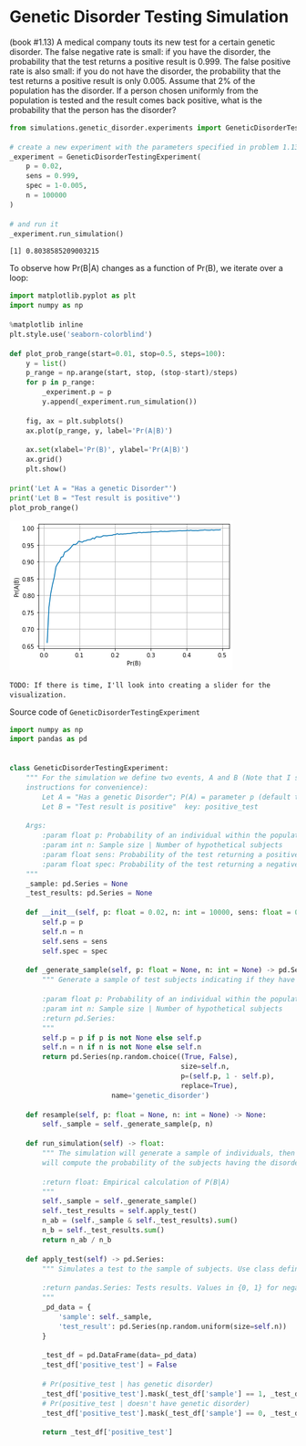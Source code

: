 # Genetic Disorder Testing Simulation
(book #1.13) A medical company touts its new test for a certain genetic disorder. The false negative rate is small: if
you have the disorder, the probability that the test returns a positive result is 0.999. The false positive rate is also
small: if you do not have the disorder, the probability that the test returns a positive result is only 0.005. Assume
that 2% of the population has the disorder. If a person chosen uniformly from the population is tested and the result
comes back positive, what is the probability that the person has the disorder?

```python
from simulations.genetic_disorder.experiments import GeneticDisorderTestingExperiment

# create a new experiment with the parameters specified in problem 1.13
_experiment = GeneticDisorderTestingExperiment(
    p = 0.02,
    sens = 0.999,
    spec = 1-0.005,
    n = 100000
)

# and run it
_experiment.run_simulation()
```
```
[1] 0.8038585209003215
```
To observe how Pr(B|A) changes as a function of Pr(B), we iterate over a loop:
```python
import matplotlib.pyplot as plt
import numpy as np

%matplotlib inline
plt.style.use('seaborn-colorblind')

def plot_prob_range(start=0.01, stop=0.5, steps=100):
    y = list()
    p_range = np.arange(start, stop, (stop-start)/steps)
    for p in p_range:
        _experiment.p = p
        y.append(_experiment.run_simulation())

    fig, ax = plt.subplots()
    ax.plot(p_range, y, label='Pr(A|B)')

    ax.set(xlabel='Pr(B)', ylabel='Pr(A|B)')
    ax.grid()
    plt.show()

print('Let A = "Has a genetic Disorder"')
print('Let B = "Test result is positive"')
plot_prob_range()
```
![plot](result.png "Plot")

`TODO: If there is time, I'll look into creating a slider for the visualization.`

Source code of `GeneticDisorderTestingExperiment`

```python
import numpy as np
import pandas as pd


class GeneticDisorderTestingExperiment:
    """ For the simulation we define two events, A and B (Note that I switched the order of A and B from the HW
    instructions for convenience):
        Let A = "Has a genetic Disorder"; P(A) = parameter p (default to 0.02) key: genetic_disorder
        Let B = "Test result is positive"  key: positive_test

    Args:
        :param float p: Probability of an individual within the population of having the genetic disorder
        :param int n: Sample size | Number of hypothetical subjects
        :param float sens: Probability of the test returning a positive result if the subject has the disorder
        :param float spec: Probability of the test returning a negative result if the subject doesn't have the disorder
    """
    _sample: pd.Series = None
    _test_results: pd.Series = None

    def __init__(self, p: float = 0.02, n: int = 10000, sens: float = 0.999, spec: float = 0.995):
        self.p = p
        self.n = n
        self.sens = sens
        self.spec = spec

    def _generate_sample(self, p: float = None, n: int = None) -> pd.Series:
        """ Generate a sample of test subjects indicating if they have a genetic disorder, based on parameters.

        :param float p: Probability of an individual within the population of having the genetic disorder
        :param int n: Sample size | Number of hypothetical subjects
        :return pd.Series:
        """
        self.p = p if p is not None else self.p
        self.n = n if n is not None else self.n
        return pd.Series(np.random.choice((True, False),
                                          size=self.n,
                                          p=(self.p, 1 - self.p),
                                          replace=True),
                         name='genetic_disorder')

    def resample(self, p: float = None, n: int = None) -> None:
        self._sample = self._generate_sample(p, n)

    def run_simulation(self) -> float:
        """ The simulation will generate a sample of individuals, then will simulate the testing results, and finally
        will compute the probability of the subjects having the disorder based on the test results.

        :return float: Empirical calculation of P(B|A)
        """
        self._sample = self._generate_sample()
        self._test_results = self.apply_test()
        n_ab = (self._sample & self._test_results).sum()
        n_b = self._test_results.sum()
        return n_ab / n_b

    def apply_test(self) -> pd.Series:
        """ Simulates a test to the sample of subjects. Use class defined sensitivity and specificity attributes.

        :return pandas.Series: Tests results. Values in {0, 1} for negative and positive respectively.
        """
        _pd_data = {
            'sample': self._sample,
            'test_result': pd.Series(np.random.uniform(size=self.n))
        }

        _test_df = pd.DataFrame(data=_pd_data)
        _test_df['positive_test'] = False

        # Pr(positive_test | has genetic disorder)
        _test_df['positive_test'].mask(_test_df['sample'] == 1, _test_df['test_result'] < self.sens, inplace=True)
        # Pr(positive_test | doesn't have genetic disorder)
        _test_df['positive_test'].mask(_test_df['sample'] == 0, _test_df['test_result'] < (1-self.spec), inplace=True)

        return _test_df['positive_test']

```